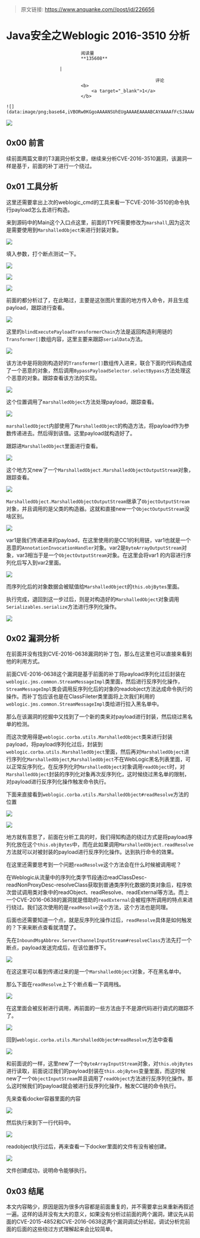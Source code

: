 > 原文链接: https://www.anquanke.com//post/id/226656 


# Java安全之Weblogic 2016-3510 分析


                                阅读量   
                                **135608**
                            
                        |
                        
                                                            评论
                                <b>
                                    <a target="_blank">1</a>
                                </b>
                                                                                                                                    ![](data:image/png;base64,iVBORw0KGgoAAAANSUhEUgAAAAEAAAABCAYAAAAfFcSJAAAAAXNSR0IArs4c6QAAAARnQU1BAACxjwv8YQUAAAAJcEhZcwAADsQAAA7EAZUrDhsAAAANSURBVBhXYzh8+PB/AAffA0nNPuCLAAAAAElFTkSuQmCC)
                                                                                            



[![](https://p2.ssl.qhimg.com/t014ac313fdc963af46.jpg)](https://p2.ssl.qhimg.com/t014ac313fdc963af46.jpg)



## 0x00 前言

续前面两篇文章的T3漏洞分析文章，继续来分析CVE-2016-3510漏洞，该漏洞一样是基于，前面的补丁进行一个绕过。



## 0x01 工具分析

这里还需要拿出上次的weblogic_cmd的工具来看一下CVE-2016-3510的命令执行payload怎么去进行构造。

来到源码中的Main这个入口点这里，前面的TYPE需要修改为`marshall`,因为这次是需要使用到`MarshalledObject`来进行封装对象。

[![](https://p4.ssl.qhimg.com/t011a62ed4f93f8b004.png)](https://p4.ssl.qhimg.com/t011a62ed4f93f8b004.png)

填入参数，打个断点测试一下。

[![](https://p2.ssl.qhimg.com/t0193bc903f55974a9d.png)](https://p2.ssl.qhimg.com/t0193bc903f55974a9d.png)

[![](https://p0.ssl.qhimg.com/t015eae05efc98b5289.png)](https://p0.ssl.qhimg.com/t015eae05efc98b5289.png)

[![](https://p1.ssl.qhimg.com/t01cba3b7345cd0fb62.png)](https://p1.ssl.qhimg.com/t01cba3b7345cd0fb62.png)

前面的都分析过了，在此略过，主要是这张图片里面的地方传入命令，并且生成payload，跟踪进行查看。

[![](https://p2.ssl.qhimg.com/t0132e35d6722e0d43c.png)](https://p2.ssl.qhimg.com/t0132e35d6722e0d43c.png)

这里的`blindExecutePayloadTransformerChain`方法是返回构造利用链的`Transformer[]`数组内容，这里主要来跟踪`serialData`方法。

[![](https://p2.ssl.qhimg.com/t01e1a155a7cb1312a2.png)](https://p2.ssl.qhimg.com/t01e1a155a7cb1312a2.png)

该方法中是将刚刚构造好的`Transformer[]`数组传入进来，联合下面的代码构造成了一个恶意的对象，然后调用`BypassPayloadSelector.selectBypass`方法处理这个恶意的对象。跟踪查看该方法的实现。

[![](https://p0.ssl.qhimg.com/t01866faa04274992d4.png)](https://p0.ssl.qhimg.com/t01866faa04274992d4.png)

这个位置调用了`marshalledObject`方法处理payload，跟踪查看。

[![](https://p2.ssl.qhimg.com/t0171b0436ea6c01c9f.png)](https://p2.ssl.qhimg.com/t0171b0436ea6c01c9f.png)

`marshalledObject`内部使用了`MarshalledObject`的构造方法，将payload作为参数传递进去。然后得到该值。这里payload就构造好了。

跟踪进`MarshalledObject`里面进行查看。

[![](https://p4.ssl.qhimg.com/t011277010819aa3f5c.png)](https://p4.ssl.qhimg.com/t011277010819aa3f5c.png)

这个地方又new了一个`MarshalledObject.MarshalledObjectOutputStream`对象，跟踪查看。

[![](https://p1.ssl.qhimg.com/t0173b16e0da76616ac.png)](https://p1.ssl.qhimg.com/t0173b16e0da76616ac.png)

`MarshalledObject.MarshalledObjectOutputStream`继承了`ObjectOutputStream`对象，并且调用的是父类的构造器。这就和直接new一个`ObjectOutputStream`没啥区别。

[![](https://p0.ssl.qhimg.com/t0197fdf881b149d121.png)](https://p0.ssl.qhimg.com/t0197fdf881b149d121.png)

var1是我们传递进来的payload，在这里使用的是CC1的利用链，var1也就是一个恶意的`AnnotationInvocationHandler`对象。var2是`ByteArrayOutputStream`对象，var3相当于是一个`ObjectOutputStream`对象。在这里会将var1 的内容进行序列化后写入到var2里面。

[![](https://p3.ssl.qhimg.com/t015c61eeb62e5df9aa.png)](https://p3.ssl.qhimg.com/t015c61eeb62e5df9aa.png)

而序列化后的对象数据会被赋值给`MarshalledObject`的`this.objBytes`里面。

执行完成，退回到这一步过后，则是对构造好的`MarshalledObject`对象调用`Serializables.serialize`方法进行序列化操作。

[![](https://p2.ssl.qhimg.com/t01b1685b6f06f58f94.png)](https://p2.ssl.qhimg.com/t01b1685b6f06f58f94.png)



## 0x02 漏洞分析

在前面并没有找到CVE-2016-0638漏洞的补丁包，那么在这里也可以直接来看到他的利用方式。

前面CVE-2016-0638这个漏洞是基于前面的补丁将payload序列化过后封装在`weblogic.jms.common.StreamMessageImpl`类里面，然后进行反序列化操作，`StreamMessageImpl`类会调用反序列化后的对象的readobject方法达成命令执行的操作。而补丁包应该也是在ClassFileter类里面将上次我们利用的`weblogic.jms.common.StreamMessageImpl`类给进行拉入黑名单中。

那么在该漏洞的挖掘中又找到了一个新的类来对payload进行封装，然后绕过黑名单的检测。

而这次使用得是`weblogic.corba.utils.MarshalledObject`类来进行封装payload，将payload序列化过后，封装到`weblogic.corba.utils.MarshalledObject`里面，然后再对`MarshalledObject`进行序列化`MarshalledObject`,`MarshalledObject`不在WebLogic黑名列表里面，可以正常反序列化，在反序列化时`MarshalledObject`对象调用`readObject`时，对`MarshalledObject`封装的序列化对象再次反序列化，这时候绕过黑名单的限制，对payload进行反序列化操作触发命令执行。

下面来直接看到`weblogic.corba.utils.MarshalledObject#readResolve`方法的位置

[![](https://p2.ssl.qhimg.com/t01dd7a77cc6d978989.png)](https://p2.ssl.qhimg.com/t01dd7a77cc6d978989.png)

[![](https://p3.ssl.qhimg.com/t011e1778f11a3878b7.png)](https://p3.ssl.qhimg.com/t011e1778f11a3878b7.png)

地方就有意思了，前面在分析工具的时，我们得知构造的绕过方式是将payload序列化放在这个`this.objBytes`中，而在此如果调用`MarshalledObject.readResolve`方法就可以对被封装的payload进行反序列化操作。达到执行命令的效果。

在这里还需要思考到一个问题`readResolve`这个方法会在什么时候被调用呢？

在Weblogic从流量中的序列化类字节段通过readClassDesc-readNonProxyDesc-resolveClass获取到普通类序列化数据的类对象后，程序依次尝试调用类对象中的readObject、readResolve、readExternal等方法。而上一个CVE-2016-0638的漏洞就是借助的`readExternal`会被程序所调用的特点来进行绕过。我们这次使用的是`readResolve`这个方法，这个方法也是同理。

后面也还需要知道一个点，就是反序列化操作过后，`readResolve`具体是如何触发的？下来来断点查看就清楚了。

先在`InboundMsgAbbrev.ServerChannelInputStream#resolveClass`方法先打一个断点，payload发送完成后，在该位置停下。

[![](https://p1.ssl.qhimg.com/t0171951e54dd5894d0.png)](https://p1.ssl.qhimg.com/t0171951e54dd5894d0.png)

在这这里可以看到传递过来的是一个`MarshalledObject`对象，不在黑名单中。

那么下面在`readResolve`上下个断点看一下调用栈。

[![](https://p4.ssl.qhimg.com/t0124b57b5a1a6dc95c.png)](https://p4.ssl.qhimg.com/t0124b57b5a1a6dc95c.png)

在这里面会被反射进行调用，再前面的一些方法由于不是源代码进行调式的跟踪不了。

[![](https://p5.ssl.qhimg.com/t019d837868356f1f82.png)](https://p5.ssl.qhimg.com/t019d837868356f1f82.png)

回到`weblogic.corba.utils.MarshalledObject#readResolve`方法中查看

[![](https://p4.ssl.qhimg.com/t010bb76a8ff7503417.png)](https://p4.ssl.qhimg.com/t010bb76a8ff7503417.png)

和前面说的一样，这里new了一个`ByteArrayInputStream`对象，对`this.objBytes`进行读取，前面说过我们的payload封装在`this.objBytes`变量里面，而这时候new了一个`ObjectInputStream`并且调用了`readObject`方法进行反序列化操作。那么这时候我们的payload就会被进行反序列化操作，触发CC链的命令执行。

先来查看docker容器里面的内容

[![](https://p1.ssl.qhimg.com/t01d66c8e8dcad00e2c.png)](https://p1.ssl.qhimg.com/t01d66c8e8dcad00e2c.png)

然后执行来到下一行代码中。

[![](https://p4.ssl.qhimg.com/t011f0ffb8fc9d748e8.png)](https://p4.ssl.qhimg.com/t011f0ffb8fc9d748e8.png)

readobject执行过后，再来查看一下docker里面的文件有没有被创建。

[![](https://p2.ssl.qhimg.com/t01df19a6d0f342af86.png)](https://p2.ssl.qhimg.com/t01df19a6d0f342af86.png)

文件创建成功，说明命令能够执行。



## 0x03 结尾

本文内容略少，原因是因为很多内容都是前面重复的，并不需要拿出来重新再叙述一遍。这样的话并没有太大的意义，如果没有分析过前面的两个漏洞，建议先从前面的CVE-2015-4852和CVE-2016-0638这两个漏洞调试分析起，调试分析完前面的后面的这些绕过方式理解起来会比较简单。
